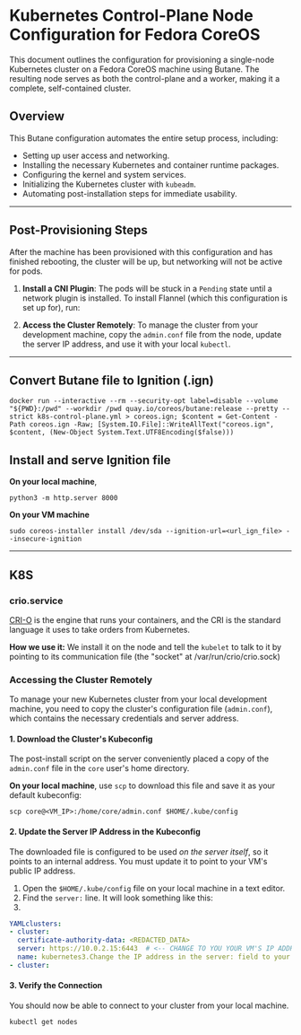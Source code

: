 # Kubernetes Control-Plane Node Configuration for Fedora CoreOS

This document outlines the configuration for provisioning a single-node Kubernetes cluster on a Fedora CoreOS machine using Butane. The resulting node serves as both the control-plane and a worker, making it a complete, self-contained cluster.

## Overview

This Butane configuration automates the entire setup process, including:
*   Setting up user access and networking.
*   Installing the necessary Kubernetes and container runtime packages.
*   Configuring the kernel and system services.
*   Initializing the Kubernetes cluster with `kubeadm`.
*   Automating post-installation steps for immediate usability.

---

## Post-Provisioning Steps

After the machine has been provisioned with this configuration and has finished rebooting, the cluster will be up, but networking will not be active for pods.

1.  **Install a CNI Plugin**: The pods will be stuck in a `Pending` state until a network plugin is installed. To install Flannel (which this configuration is set up for), run:

2.  **Access the Cluster Remotely**: To manage the cluster from your development machine, copy the `admin.conf` file from the node, update the server IP address, and use it with your local `kubectl`.


---

## Convert Butane file to Ignition (.ign)

```shell
docker run --interactive --rm --security-opt label=disable --volume "${PWD}:/pwd" --workdir /pwd quay.io/coreos/butane:release --pretty --strict k8s-control-plane.yml > coreos.ign; $content = Get-Content -Path coreos.ign -Raw; [System.IO.File]::WriteAllText("coreos.ign", $content, (New-Object System.Text.UTF8Encoding($false)))
```

## Install and serve Ignition file

**On your local machine**,
```shell
python3 -m http.server 8000
```

**On your VM machine**
```shell
sudo coreos-installer install /dev/sda --ignition-url=<url_ign_file> --insecure-ignition
```

---

## K8S

### crio.service
[CRI-O](https://cri-o.io/) is the engine that runs your containers, and the CRI is the standard language it uses to take orders from Kubernetes.

**How we use it:** We install it on the node and tell the `kubelet` to talk to it by pointing to its communication file (the "socket" at /var/run/crio/crio.sock)


### Accessing the Cluster Remotely

To manage your new Kubernetes cluster from your local development machine, you need to copy the cluster's configuration file (`admin.conf`), which contains the necessary credentials and server address.

#### 1. Download the Cluster's Kubeconfig

The post-install script on the server conveniently placed a copy of the `admin.conf` file in the `core` user's home directory.

**On your local machine**, use `scp` to download this file and save it as your default kubeconfig:

```shell
scp core@<VM_IP>:/home/core/admin.conf $HOME/.kube/config
```


#### 2. Update the Server IP Address in the Kubeconfig

The downloaded file is configured to be used *on the server itself*, so it points to an internal address. You must update it to point to your VM's public IP address.

1.  Open the `$HOME/.kube/config` file on your local machine in a text editor.
2.  Find the `server:` line. It will look something like this:
3.
```yaml
YAMLclusters:
- cluster:
  certificate-authority-data: <REDACTED_DATA>
  server: https://10.0.2.15:6443  # <-- CHANGE TO YOU YOUR VM'S IP ADDRESS
  name: kubernetes3.Change the IP address in the server: field to your VM's actual, reachable IP address.YAMLclusters:
- cluster:
```

#### 3. Verify the Connection

You should now be able to connect to your cluster from your local machine.

```shell
kubectl get nodes
```